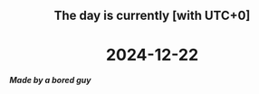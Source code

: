 <h2 align=center>The day is currently [with UTC+0]</h2>
<h1 align=center><!--TIME BEGIN-->2024-12-22<!--TIME END--></h1>
<h5>Made by a bored guy</h5>
